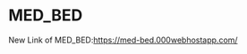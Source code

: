 # MED_BED
<!-- LINK OF MED_BED: https://med-bed.000webhostapp.com/ -->
New Link of MED_BED:https://med-bed.000webhostapp.com/
